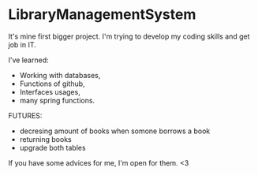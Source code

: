 # LibraryManagementSystem

It's mine first bigger project.
I'm trying to develop my coding skills and get job in IT.

I've learned:
  - Working with databases,
  - Functions of github,
  - Interfaces usages,
  - many spring functions.
  
  
  
FUTURES: 
  - decresing amount of books when somone borrows a book
  - returning books
  - upgrade both tables
  
  
If you have some advices for me, I'm open for them.
<3

